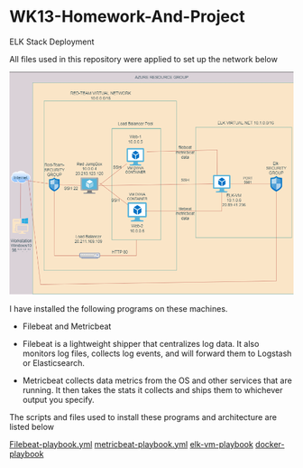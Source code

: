 # WK13-Homework-And-Project

ELK Stack Deployment

All files used in this repository were applied to set up the network below

![alt text](https://github.com/GHanna25/WK13-Homework-And-Project/blob/main/DIAGRAMS/elk-diagram.png)

I have installed the following programs on these machines.

- Filebeat and Metricbeat

- Filebeat is a lightweight shipper that centralizes log data. It also monitors log files, collects log events, and will forward them to Logstash or Elasticsearch.

- Metricbeat collects data metrics from the OS and other services that are running. It then takes the stats it collects and ships them to whichever output you specify.


The scripts and files used to install these programs and architecture are listed below

[Filebeat-playbook.yml](https://github.com/GHanna25/WK13-Homework-And-Project/blob/main/ANSIBLE/Filebeat/filebeat.yml) 
[metricbeat-playbook.yml](https://github.com/GHanna25/WK13-Homework-And-Project/blob/main/ANSIBLE/Metric%20Beat/metricbeat.yml)
[elk-vm-playbook](https://github.com/GHanna25/WK13-Homework-And-Project/blob/main/ANSIBLE/ELK%20Stack/elkvm.yml)
[docker-playbook](https://github.com/GHanna25/WK13-Homework-And-Project/blob/main/ANSIBLE/Docker/pentestdocker.yml)

